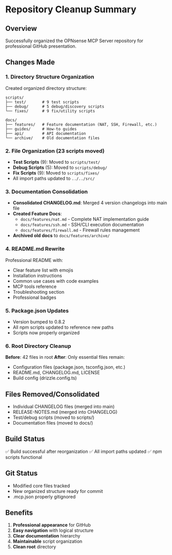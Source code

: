 # Repository Cleanup Summary

## Overview
Successfully organized the OPNsense MCP Server repository for professional GitHub presentation.

## Changes Made

### 1. Directory Structure Organization
Created organized directory structure:
```
scripts/
├── test/       # 9 test scripts
├── debug/      # 5 debug/discovery scripts  
└── fixes/      # 9 fix/utility scripts

docs/
├── features/   # Feature documentation (NAT, SSH, Firewall, etc.)
├── guides/     # How-to guides
├── api/        # API documentation
└── archive/    # Old documentation files
```

### 2. File Organization (23 scripts moved)
- **Test Scripts** (9): Moved to `scripts/test/`
- **Debug Scripts** (5): Moved to `scripts/debug/`
- **Fix Scripts** (9): Moved to `scripts/fixes/`
- All import paths updated to `../../src/`

### 3. Documentation Consolidation
- **Consolidated CHANGELOG.md**: Merged 4 version changelogs into main file
- **Created Feature Docs**:
  - `docs/features/nat.md` - Complete NAT implementation guide
  - `docs/features/ssh.md` - SSH/CLI execution documentation  
  - `docs/features/firewall.md` - Firewall rules management
- **Archived old docs** to `docs/features/archive/`

### 4. README.md Rewrite
Professional README with:
- Clear feature list with emojis
- Installation instructions
- Common use cases with code examples
- MCP tools reference
- Troubleshooting section
- Professional badges

### 5. Package.json Updates
- Version bumped to 0.8.2
- All npm scripts updated to reference new paths
- Scripts now properly organized

### 6. Root Directory Cleanup
**Before**: 42 files in root
**After**: Only essential files remain:
- Configuration files (package.json, tsconfig.json, etc.)
- README.md, CHANGELOG.md, LICENSE
- Build config (drizzle.config.ts)

## Files Removed/Consolidated
- Individual CHANGELOG files (merged into main)
- RELEASE-NOTES.md (merged into CHANGELOG)
- Test/debug scripts (moved to scripts/)
- Documentation files (moved to docs/)

## Build Status
✅ Build successful after reorganization
✅ All import paths updated
✅ npm scripts functional

## Git Status
- Modified core files tracked
- New organized structure ready for commit
- .mcp.json properly gitignored

## Benefits
1. **Professional appearance** for GitHub
2. **Easy navigation** with logical structure
3. **Clear documentation** hierarchy
4. **Maintainable** script organization
5. **Clean root** directory